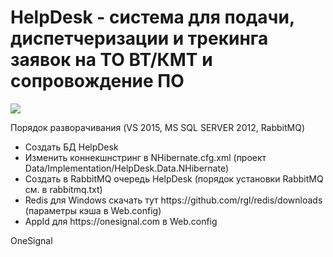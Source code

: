﻿# HelpDesk - система для подачи, диспетчеризации и трекинга заявок на ТО ВТ/КМТ и сопровождение ПО
<img src=https://github.com/knyazkov-ma/HelpDesk/blob/master/HelpDesc.png>
<p>Порядок разворачивания (VS 2015, MS SQL SERVER 2012, RabbitMQ)</p>
<ul>
  <li>Создать БД HelpDesk</li>
  <li>Изменить коннекшнстринг в NHibernate.cfg.xml (проект Data/Implementation/HelpDesk.Data.NHibernate)</li>
  <li>Создать в RabbitMQ очередь HelpDesk (порядок установки RabbitMQ см. в rabbitmq.txt)</li>
  <li>Redis для Windows скачать тут https://github.com/rgl/redis/downloads (параметры кэша в Web.config)</li>
  <li>AppId для https://onesignal.com в Web.config</li>
</ul>
OneSignal